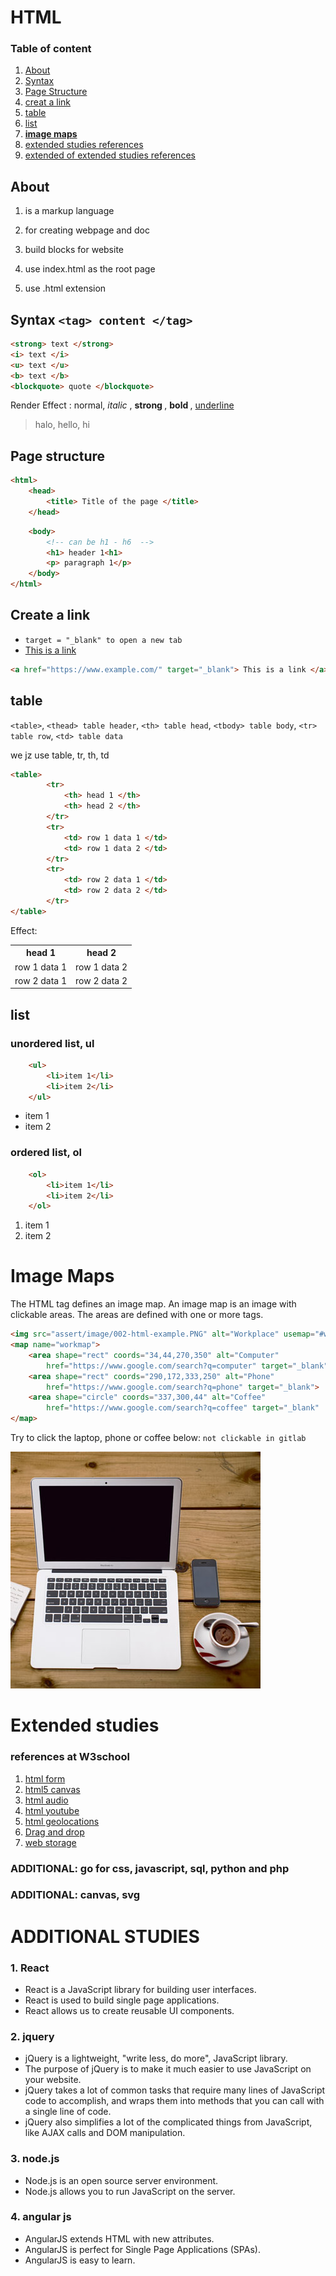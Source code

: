 # HTML 
### Table of content
1. [About](##About)
2. [Syntax](##Syntax)
3. [Page Structure](##structure)
4. [creat a link](##link)
5. [table](##table)
6. [list](##list)
7. [**image maps**](#Maps)
8. [extended studies references](#Extended)
9. [extended of extended studies references](#extendedOFextended)

## About <a name="About"></a>
1. is a markup language
2. for creating webpage and doc
3. build blocks for website

4. use index.html as the root page
5. use .html extension

## Syntax `<tag> content </tag>` <a name="Syntax"></a>
````html
<strong> text </strong>
<i> text </i>
<u> text </u>
<b> text </b>
<blockquote> quote </blockquote>
````
Render Effect :
normal, 
<i> italic </i>, 
<strong> strong </strong>, 
<b> bold </b>, 
<u> underline </u>

<blockquote> halo, hello, hi </blockquote>

## Page structure <a name="structure"></a>
````html
<html>
	<head> 
		<title> Title of the page </title>
	</head>
````
````html	
	<body>
		<!-- can be h1 - h6  -->
		<h1> header 1<h1>	
		<p> paragraph 1</p>
	</body>
</html>
````
## Create a link  <a name="link"></a>
+ `target = "_blank" to open a new tab`
+ <a href="https://www.example.com/" target="_blank"> This is a link </a>

````html
<a href="https://www.example.com/" target="_blank"> This is a link </a>
````
## table <a name="table"></a>
`<table>`, 
`<thead> table header`, 
`<th> table head`, 
`<tbody> table body`, 
`<tr> table row`, 
`<td> table data`

we jz use table, tr, th, td

````html
<table>
		<tr>
			<th> head 1 </th>
			<th> head 2 </th>
		</tr>
		<tr>
			<td> row 1 data 1 </td>
			<td> row 1 data 2 </td>
		</tr>
		<tr>
			<td> row 2 data 1 </td>
			<td> row 2 data 2 </td>
		</tr>
</table>
````

Effect: 

<table>
		<tr>
			<th> head 1 </th>
			<th> head 2 </th>
		</tr>
		<tr>
			<td> row 1 data 1 </td>
			<td> row 1 data 2 </td>
		</tr>
		<tr>
			<td> row 2 data 1 </td>
			<td> row 2 data 2 </td>
		</tr>
</table>

## list <a name="list"></a>
### unordered list, ul
 
````html
	<ul>
		<li>item 1</li>
		<li>item 2</li>
	</ul>
````
<html>
	<ul>
		<li>item 1</li>
		<li>item 2</li>
	</ul>
</html>

### ordered list, ol
````html
	<ol>
		<li>item 1</li>
		<li>item 2</li>
	</ol>
````

<html>
	<ol>
		<li>item 1</li>
		<li>item 2</li>
	</ol>
</html>

# **Image Maps**  <a name="Maps"></a>

The HTML <map> tag defines an image map. An image map is an image with clickable areas. The areas are defined with one or more <area> tags.

````html
<img src="assert/image/002-html-example.PNG" alt="Workplace" usemap="#workmap">
<map name="workmap">
	<area shape="rect" coords="34,44,270,350" alt="Computer" 
		href="https://www.google.com/search?q=computer" target="_blank">
	<area shape="rect" coords="290,172,333,250" alt="Phone" 
		href="https://www.google.com/search?q=phone" target="_blank">
	<area shape="circle" coords="337,300,44" alt="Coffee" 
		href="https://www.google.com/search?q=coffee" target="_blank"	>
</map>
````

Try to click the laptop, phone or coffee below: `not clickable in gitlab`

<img src="assert/image/002-html-example.PNG" alt="Workplace" usemap="#workmap">
<map name="workmap">
  <area shape="rect" coords="34,44,270,350" alt="Computer" href="https://www.google.com/search?q=laptop" target="_blank">
  <area shape="rect" coords="290,172,333,250" alt="Phone" href="https://www.google.com/search?q=phone" target="_blank">
  <area shape="circle" coords="337,300,44" alt="Coffee" href="https://www.google.com/search?q=coffee" target="_blank">
</map>

# Extended studies <a name="Extended"></a>
### references at W3school

1. [html form](https://www.w3schools.com/html/html_forms.asp)
2. [html5 canvas](https://www.w3schools.com/html/html5_canvas.asp)
3. [html audio](https://www.w3schools.com/html/html5_audio.asp)
4. [html youtube](https://www.w3schools.com/html/html_youtube.asp)
5. [html geolocations](https://www.w3schools.com/html/html5_geolocation.asp)
6. [Drag and drop](https://www.w3schools.com/html/html5_draganddrop.asp)
7. [web storage](https://www.w3schools.com/html/html5_webstorage.asp)

### ADDITIONAL: go for css, javascript, sql, python and php
### ADDITIONAL:  canvas, svg

# ADDITIONAL STUDIES <a id="extendedOFextended"></a>

### 1. React
+ React is a JavaScript library for building user interfaces.
+ React is used to build single page applications.
+ React allows us to create reusable UI components.

### 2. jquery
+ jQuery is a lightweight, "write less, do more", JavaScript library.
+ The purpose of jQuery is to make it much easier to use JavaScript on your website.
+ jQuery takes a lot of common tasks that require many lines of JavaScript code to accomplish,
and wraps them into methods that you can call with a single line of code.
+ jQuery also simplifies a lot of the complicated things from JavaScript, like AJAX calls and DOM manipulation.

### 3. node.js
+ Node.js is an open source server environment.
+ Node.js allows you to run JavaScript on the server.

### 4. angular js
+ AngularJS extends HTML with new attributes.
+ AngularJS is perfect for Single Page Applications (SPAs).
+ AngularJS is easy to learn.
